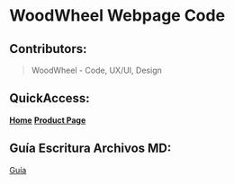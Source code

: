 # WoodWheel Webpage Code

## Contributors:
> WoodWheel - Code, UX/UI, Design

## QuickAccess:

**[Home](https://woodwheel.github.io)** 
**[Product Page](https://woodwheel.github.io/src/productos/bullet.html)**


## Guía Escritura Archivos MD:

[Guía](https://docs.github.com/es/get-started/writing-on-github/getting-started-with-writing-and-formatting-on-github/basic-writing-and-formatting-syntax#task-lists)